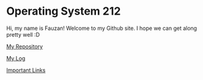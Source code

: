 # Operating System 212
Hi, my name is Fauzan! Welcome to my Github site. I hope we can get along pretty well :D

[My Repository](https://github.com/fauzanrizqan123/os212) 

[My Log](https://github.com/fauzanrizqan123/os212/blob/master/TXT/mylog.txt)

[Important Links](https://fauzanrizqan123.github.io/os212/LINKS/)
